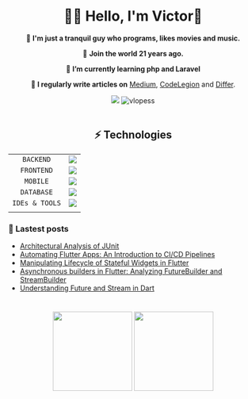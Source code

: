 <h1 align="center">👨‍💻 Hello, I'm Victor👋</h1>
<div align="center">

  🐧 **I'm just a tranquil guy who programs, likes movies and music.**
  
  🌠 **Join the world 21 years ago.**

  🌱 **I’m currently learning php and Laravel**

  📝 **I regularly write articles on** [Medium](https://medium.com/@Victorldev), [CodeLegion](https://coderlegion.com/user/Victor+Lopes) and [Differ](https://differ.blog/me).
  
</div>


<p>  
<div align="center">
  <a href = "https://vlopesdev.me" target="_blank"><img src="https://img.shields.io/badge/-Visit my website-%23333?style=for-the-badge&logoColor=white"   target="_blank"></a>
  <img src="https://komarev.com/ghpvc/?username=vlopess&label=Profile%20views&color=0e75b6&style=flat" alt="vlopess" />
</div>
<br>
</p>
<div align="center">
  
## ⚡ Technologies

|                  |                                                                                                    |
|:----------------:|:--------------------------------------------------------------------------------------------------:|
|    `BACKEND`     |  <img src="https://skillicons.dev/icons?i=spring,java,cs,net,flask,py,laravel,php"/>               |
|    `FRONTEND`    |  <img src="https://skillicons.dev/icons?i=react,angular,ts,js,html,css,jquery" />                  |
|    `MOBILE`      |  <img src="https://skillicons.dev/icons?i=flutter,dart" />                                         |
|    `DATABASE`    |  <img src="https://skillicons.dev/icons?i=postgres,firebase,supabase" />                           |
|    `IDEs & TOOLS`|  <img src="https://skillicons.dev/icons?i=idea,androidstudio,vscode,git,vim,linux,ubuntu" />       |
|                  |                                                                                                    |


</div>

### 📰 Lastest posts
<!-- BLOG-POST-LIST:START -->
- [Architectural Analysis of JUnit](https://blog.stackademic.com/architectural-analysis-of-junit-d9472f9bf79b?source=rss-6c5acd079cd2------2)
- [Automating Flutter Apps: An Introduction to CI/CD Pipelines](https://medium.com/@Victorldev/automating-flutter-apps-an-introduction-to-ci-cd-pipelines-197919d0e886?source=rss-6c5acd079cd2------2)
- [Manipulating Lifecycle of Stateful Widgets in Flutter](https://medium.com/@Victorldev/manipulating-lifecycle-of-stateful-widgets-in-flutter-e894a83d7bf0?source=rss-6c5acd079cd2------2)
- [Asynchronous builders in Flutter: Analyzing FutureBuilder and StreamBuilder](https://medium.com/@Victorldev/asynchronous-builders-in-flutter-analyzing-futurebuilder-and-streambuilder-d3f8af3af88a?source=rss-6c5acd079cd2------2)
- [Understanding Future and Stream in Dart](https://medium.com/@Victorldev/understanding-future-and-stream-in-dart-cba0842a8470?source=rss-6c5acd079cd2------2)
<!-- BLOG-POST-LIST:END -->

# 
<div align="center">
  <img  height="160em" src="https://github-readme-stats.vercel.app/api/top-langs/?username=vlopess&layout=compact&hide_progress=false&show_icons=true&theme=onedark&include_all_commits=true&count_private=true"/>
  <img  height="160em" src="https://github-readme-stats.vercel.app/api?username=vlopess&show_icons=true&theme=onedark&include_all_commits=true&count_private=true&rank_icon=github"/>
</div>

[comment]: <div align="center">
[comment]: <a href="https://open.spotify.com/user/31amhvt36qa74qibs5fewb5tltbi">
[comment]:<img alt="Spotify" src="https://spotify-recently-played-readme.vercel.app/api?user=31amhvt36qa74qibs5fewb5tltbi&width=890&count=5">
[comment]:</div>

  
